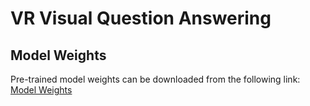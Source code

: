 # VR Visual Question Answering
## Model Weights

Pre-trained model weights can be downloaded from the following link:
[Model Weights](https://iiitbac-my.sharepoint.com/personal/adithya_somasalle_iiitb_ac_in/_layouts/15/onedrive.aspx?id=%2Fpersonal%2Fadithya%5Fsomasalle%5Fiiitb%5Fac%5Fin%2FDocuments%2FVR%5FFinal%5FProject&view=0)
